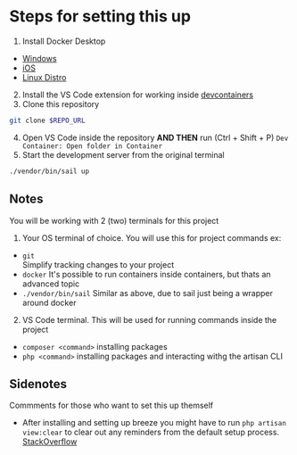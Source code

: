# Steps for setting this up

1. Install Docker Desktop
  - [Windows](https://docs.docker.com/desktop/install/windows-install/)
  - [iOS](https://docs.docker.com/desktop/install/mac-install/)
  - [Linux Distro](https://docs.docker.com/desktop/install/linux-install/)
2. Install the VS Code extension for working inside [devcontainers](https://marketplace.visualstudio.com/items?itemName=ms-vscode-remote.remote-containers)
3. Clone this repository
```sh
git clone $REPO_URL
```
4. Open VS Code inside the repository **AND THEN** run (Ctrl + Shift + P) ```Dev Container: Open folder in Container```
5. Start the development server from the original terminal
```sh
./vendor/bin/sail up
```

## Notes

You will be working with 2 (two) terminals for this project

1. Your OS terminal of choice. You will use this for project commands ex:
  - ```git``` <br>
    Simplify tracking changes to your project
  - ```docker```
    It's possible to run containers inside containers, but thats an advanced topic
  - ```./vendor/bin/sail```
    Similar as above, due to sail just being a wrapper around docker
2. VS Code terminal. This will be used for running commands inside the project
  - ```composer <command>``` installing packages
  - ```php <command>``` installing packages and interacting withg the artisan CLI


## Sidenotes

Commments for those who want to set this up themself

- After installing and setting up breeze you might have to run ```php artisan view:clear``` to clear out any reminders from the default setup process. [StackOverflow](https://stackoverflow.com/a/72821399)